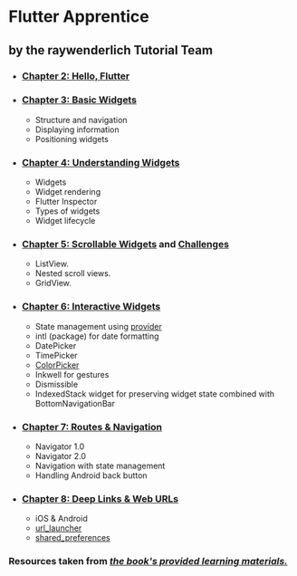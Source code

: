 # Flutter Apprentice 
##  by the raywenderlich Tutorial Team


* ### [Chapter 2: Hello, Flutter](02-hello-flutter/recipes)

* ### [Chapter 3: Basic Widgets](03-basic-widgets/fooderlich)
  * Structure and navigation
  * Displaying information
  * Positioning widgets

* ### [Chapter 4: Understanding Widgets](04-understanding-widgets/fooderlich)
  * Widgets
  * Widget rendering
  * Flutter Inspector
  * Types of widgets
  * Widget lifecycle

* ### [Chapter 5: Scrollable Widgets](05-scrollable-widgets/fooderlich) and [Challenges](05-scrollable-widgets/fooderlich-challenge) 
  * ListView.
  * Nested scroll views.
  * GridView.

* ### [Chapter 6: Interactive Widgets](06-interactive-widgets/fooderlich)
  * State management using [provider](https://pub.dev/packages/provider)
  * intl (package) for date formatting
  * DatePicker
  * TimePicker
  * [ColorPicker](https://pub.dev/packages/flutter_colorpicker)
  * Inkwell for gestures
  * Dismissible
  * IndexedStack widget for preserving widget state combined with BottomNavigationBar

* ### [Chapter 7: Routes & Navigation](07-routes-and-navigation/fooderlich)
  * Navigator 1.0
  * Navigator 2.0
  * Navigation with state management
  * Handling Android back button

* ### [Chapter 8: Deep Links & Web URLs](08-deep-links-and-web-URLs/fooderlich)
  * iOS & Android
  * [url_launcher](https://pub.dev/packages/url_launcher)
  * [shared_preferences](https://pub.dev/packages/shared_preferences)

### Resources taken from [*the book's provided learning materials.*](https://github.com/raywenderlich/flta-materials)





